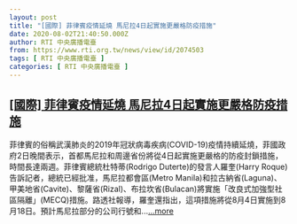 ```yaml
---
layout: post
title: "[國際] 菲律賓疫情延燒 馬尼拉4日起實施更嚴格防疫措施"
date: 2020-08-02T21:40:50.000Z
author: RTI 中央廣播電臺
from: https://www.rti.org.tw/news/view/id/2074503
tags: [ RTI 中央廣播電臺 ]
categories: [ RTI 中央廣播電臺 ]
---
```

<!--1596404450000-->
[[國際] 菲律賓疫情延燒 馬尼拉4日起實施更嚴格防疫措施](https://www.rti.org.tw/news/view/id/2074503)
------

<div>
菲律賓的俗稱武漢肺炎的2019年冠狀病毒疾病(COVID-19)疫情持續延燒，菲國政府2日晚間表示，首都馬尼拉和周邊省份將從4日起實施更嚴格的防疫封鎖措施，時間長達兩週。菲律賓總統杜特蒂(Rodrigo Duterte)的發言人羅奎(Harry Roque)告訴記者，總統已經批准，馬尼拉都會區(Metro Manila)和拉古納省(Laguna)、甲美地省(Cavite)、黎薩省(Rizal)、布拉坎省(Bulacan)將實施「改良式加強型社區隔離」(MECQ)措施。路透社報導，羅奎還指出，這項措施將從8月4日實施到8月18日。預計馬尼拉部分的公司行號和...<a target="_blank" href="https://www.rti.org.tw/news/view/id/2074503">...more</a>
</div>
